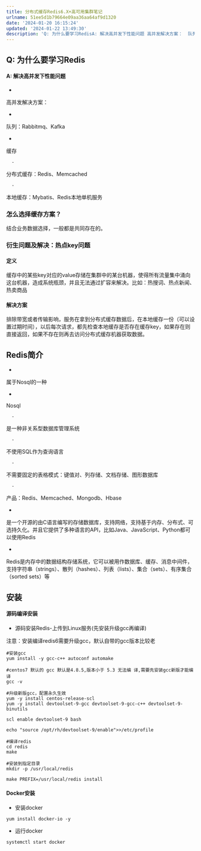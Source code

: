 ```yaml
---
title: 分布式缓存Redis6.X+高可用集群笔记
urlname: 51ee5d1b79664e09aa36aa64af9d1320
date: '2024-01-20 16:15:24'
updated: '2024-01-22 13:49:30'
description: 'Q: 为什么要学习RedisA: 解决高并发下性能问题 高并发解决方案：  队列：Rabbitmq、Kafka  缓存  分布式缓存：Redis、Memcached  本地缓存：Mybatis、Redis本地单机服务   怎么选择缓存方案？结合业务数据选择，一般都是共同存在的。衍生问题及解决：...'
---
```

## Q: 为什么要学习Redis

#### A: 解决高并发下性能问题

- 
高并发解决方案：

   - 
队列：Rabbitmq、Kafka

   - 
缓存

      - 
分布式缓存：Redis、Memcached

      - 
本地缓存：Mybatis、Redis本地单机服务


### 怎么选择缓存方案？

结合业务数据选择，一般都是共同存在的。

### 衍生问题及解决：热点key问题

#### 定义

缓存中的某些key对应的value存储在集群中的某台机器，使得所有流量集中涌向这台机器，造成系统瓶颈，并且无法通过扩容来解决。比如：热搜词、热点新闻、热卖商品

#### 解决方案

排除带宽或者传输影响，服务在拿到分布式缓存数据后，在本地缓存一份（可以设置过期时间），以后每次请求，都先检查本地缓存是否存在缓存key，如果存在则直接返回，如果不存在则再去访问分布式缓存机器获取数据。

## Redis简介

- 
属于Nosql的一种

   - 
Nosql

      - 
是一种非关系型数据库管理系统

      - 
不使用SQL作为查询语言

      - 
不需要固定的表格模式：键值对、列存储、文档存储、图形数据库

      - 
产品：Redis、Memcached、Mongodb、Hbase

- 
是一个开源的由C语言编写的存储数据库，支持网络，支持基于内存、分布式、可选持久化。并且它提供了多种语言的API，比如Java、JavaScript、Python都可以使用Redis

- 
Redis是内存中的数据结构存储系统，它可以被用作数据库、缓存、消息中间件，支持字符串（strings）、散列（hashes）、列表（lists）、集合（sets）、有序集合（sorted sets）等


## 安装

#### 源码编译安装

- 源码安装Redis-上传到Linux服务(先安装升级gcc再编译)

注意：安装编译redis6需要升级gcc，默认自带的gcc版本比较老

```shell
#安装gcc
yum install -y gcc-c++ autoconf automake

#centos7 默认的 gcc 默认是4.8.5,版本小于 5.3 无法编 译,需要先安装gcc新版才能编译
gcc -v

#升级新版gcc，配置永久生效
yum -y install centos-release-scl
yum -y install devtoolset-9-gcc devtoolset-9-gcc-c++ devtoolset-9-binutils

scl enable devtoolset-9 bash

echo "source /opt/rh/devtoolset-9/enable">>/etc/profile

#编译redis 
cd redis 
make

#安装到指定目录
mkdir -p /usr/local/redis

make PREFIX=/usr/local/redis install
```

#### Docker安装

- 安装docker

```shell
yum install docker-io -y
```

- 运行docker

```shell
systemctl start docker
```
